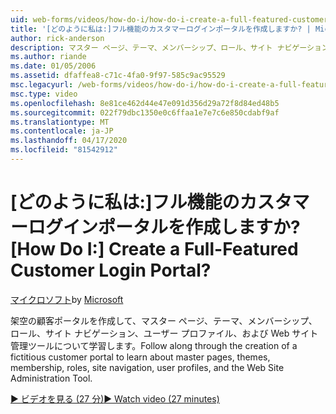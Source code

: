 ```yaml
---
uid: web-forms/videos/how-do-i/how-do-i-create-a-full-featured-customer-login-portal
title: '[どのように私は:]フル機能のカスタマーログインポータルを作成しますか? | Microsoft Docs'
author: rick-anderson
description: マスター ページ、テーマ、メンバーシップ、ロール、サイト ナビゲーション、ユーザー プロファイル、および..
ms.author: riande
ms.date: 01/05/2006
ms.assetid: dfaffea8-c71c-4fa0-9f97-585c9ac95529
msc.legacyurl: /web-forms/videos/how-do-i/how-do-i-create-a-full-featured-customer-login-portal
msc.type: video
ms.openlocfilehash: 8e81ce462d44e47e091d356d29a72f8d84ed48b5
ms.sourcegitcommit: 022f79dbc1350e0c6ffaa1e7e7c6e850cdabf9af
ms.translationtype: MT
ms.contentlocale: ja-JP
ms.lasthandoff: 04/17/2020
ms.locfileid: "81542912"
---
```

# <a name="how-do-i-create-a-full-featured-customer-login-portal"></a><span data-ttu-id="433e9-104">[どのように私は:]フル機能のカスタマーログインポータルを作成しますか?</span><span class="sxs-lookup"><span data-stu-id="433e9-104">[How Do I:] Create a Full-Featured Customer Login Portal?</span></span>

<span data-ttu-id="433e9-105">[マイクロソフト](https://github.com/microsoft)</span><span class="sxs-lookup"><span data-stu-id="433e9-105">by [Microsoft](https://github.com/microsoft)</span></span>

<span data-ttu-id="433e9-106">架空の顧客ポータルを作成して、マスター ページ、テーマ、メンバーシップ、ロール、サイト ナビゲーション、ユーザー プロファイル、および Web サイト管理ツールについて学習します。</span><span class="sxs-lookup"><span data-stu-id="433e9-106">Follow along through the creation of a fictitious customer portal to learn about master pages, themes, membership, roles, site navigation, user profiles, and the Web Site Administration Tool.</span></span>

[<span data-ttu-id="433e9-107">&#9654; ビデオを見る (27 分)</span><span class="sxs-lookup"><span data-stu-id="433e9-107">&#9654; Watch video (27 minutes)</span></span>](https://channel9.msdn.com/Blogs/ASP-NET-Site-Videos/how-do-i-create-a-full-featured-customer-login-portal)
